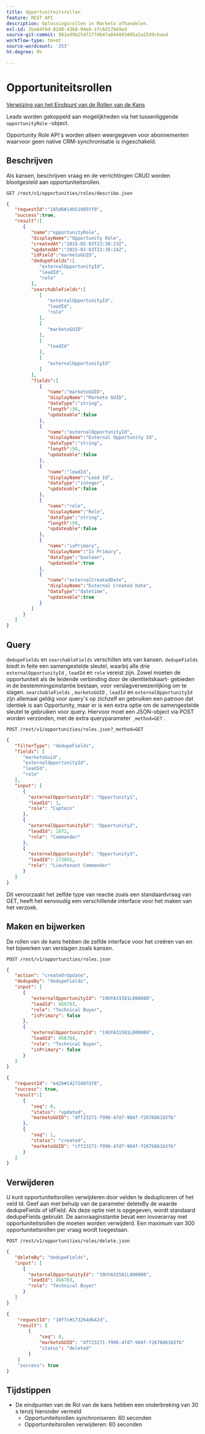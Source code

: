 ```yaml
---
title: Opportuniteitsrollen
feature: REST API
description: Oplossingsrollen in Marketo afhandelen.
exl-id: 2ba84f4d-82d0-4368-94e8-1fc6d17b69ed
source-git-commit: 981ed9b254f277d647a844803d05a1a2549cbaed
workflow-type: tm+mt
source-wordcount: '253'
ht-degree: 0%

---
```


# Opportuniteitsrollen

[ Verwijzing van het Eindpunt van de Rollen van de Kans ](https://developer.adobe.com/marketo-apis/api/mapi/#tag/Opportunities/operation/getOpportunityRolesUsingGET)

Leads worden gekoppeld aan mogelijkheden via het tussenliggende `opportunityRole` -object.

Opportunity Role API&#39;s worden alleen weergegeven voor abonnementen waarvoor geen native CRM-synchronisatie is ingeschakeld.

## Beschrijven

Als kansen, beschrijven vraag en de verrichtingen CRUD worden blootgesteld aan opportuniteitsrollen.

```
GET /rest/v1/opportunities/roles/describe.json
```

```json
{
   "requestId":"185d6#14b51985ff0",
   "success":true,
   "result":[
      {
         "name":"opportunityRole",
         "displayName":"Opportunity Role",
         "createdAt":"2015-02-03T22:36:23Z",
         "updatedAt":"2015-02-03T22:36:24Z",
         "idField":"marketoGUID",
         "dedupeFields":[
            "externalOpportunityId",
            "leadId",
            "role"
         ],
         "searchableFields":[
            [
               "externalOpportunityId",
               "leadId",
               "role"
            ],
            [
               "marketoGUID"
            ],
            [
               "leadId"
            ],
            [
               "externalOpportunityId"
            ]
         ],
         "fields":[
            {
               "name":"marketoGUID",
               "displayName":"Marketo GUID",
               "dataType":"string",
               "length":36,
               "updateable":false
            },
            {
               "name":"externalOpportunityId",
               "displayName":"External Opportunity Id",
               "dataType":"string",
               "length":50,
               "updateable":false
            },
            {
               "name":"leadId",
               "displayName":"Lead Id",
               "dataType":"integer",
               "updateable":false
            },
            {
               "name":"role",
               "displayName":"Role",
               "dataType":"string",
               "length":50,
               "updateable":false
            },
            {
               "name":"isPrimary",
               "displayName":"Is Primary",
               "dataType":"boolean",
               "updateable":true
            },
            {
               "name":"externalCreatedDate",
               "displayName":"External Created Date",
               "dataType":"datetime",
               "updateable":true
            }
         ]
      }
   ]
}
```

## Query

`dedupeFields` en `searchableFields` verschillen iets van kansen. `dedupeFields` biedt in feite een samengestelde sleutel, waarbij alle drie `externalOpportunityId` , `leadId` en `role` vereist zijn. Zowel moeten de opportuniteit als de leidende verbinding door de identiteitskaart- gebieden in de bestemmingsinstantie bestaan, voor verslagverwezenlijking om te slagen. `searchableFields` , `marketoGUID` , `leadId` en `externalOpportunityId` zijn allemaal geldig voor query&#39;s op zichzelf en gebruiken een patroon dat identiek is aan Opportunity, maar er is een extra optie om de samengestelde sleutel te gebruiken voor query. Hiervoor moet een JSON-object via POST worden verzonden, met de extra queryparameter `_method=GET` .

```
POST /rest/v1/opportunities/roles.json?_method=GET
```

```json
{
   "filterType": "dedupeFields",
   "fields": [
      "marketoGuid",
      "externalOpportunityId",
      "leadId",
      "role"
   ],
   "input": [
      {
        "externalOpportunityId": "Opportunity1",
        "leadId": 1,
        "role": "Captain"
      },
      {
        "externalOpportunityId": "Opportunity2",
        "leadId": 1872,
        "role": "Commander"
      },
      {
        "externalOpportunityId": "Opportunity3",
        "leadId": 273891,
        "role": "Lieutenant Commander"
      }
   ]
}
```

Dit veroorzaakt het zelfde type van reactie zoals een standaardvraag van GET, heeft het eenvoudig een verschillende interface voor het maken van het verzoek.

## Maken en bijwerken

De rollen van de kans hebben de zelfde interface voor het creëren van en het bijwerken van verslagen zoals kansen.

```
POST /rest/v1/opportunities/roles.json
```

```json
{
   "action": "createOrUpdate",
   "dedupeBy": "dedupeFields",
   "input": [
      {
         "externalOpportunityId": "19UYA31581L000000",
         "leadId": 456783,
         "role": "Technical Buyer",
         "isPrimary": false
      },
      {
         "externalOpportunityId": "19UYA31581L000000",
         "leadId": 456784,
         "role": "Technical Buyer",
         "isPrimary": false
      }
   ]
}
```

```json
{
   "requestId": "e42b#14272d07d78",
   "success": true,
   "result":[
      {
         "seq": 0,
         "status": "updated",
         "marketoGUID": "dff23271-f996-47d7-984f-f2676861b5fb"
      },
      {
         "seq": 1,
         "status": "created",
         "marketoGUID": "cff23271-f996-47d7-984f-f2676861b5fb"
      }
   ]
}
```

## Verwijderen

U kunt opportuniteitsrollen verwijderen door velden te dedupliceren of het veld Id. Geef aan met behulp van de parameter deleteBy de waarde dedupeFields of idField. Als deze optie niet is opgegeven, wordt standaard dedupeFields gebruikt. De aanvraaginstantie bevat een invoerarray met opportuniteitsrollen die moeten worden verwijderd. Een maximum van 300 opportuniteitsrollen per vraag wordt toegestaan.

```
POST /rest/v1/opportunities/roles/delete.json
```

```json
{
   "deleteBy": "dedupeFields",
   "input": [
      {
        "externalOpportunityId": "19UYA31581L000000",
        "leadId": 456783,
        "role": "Technical Buyer"
      }
   ]
}
```

```json
{
    "requestId": "10f7c#173264db42d",
    "result": [
        {
            "seq": 0,
            "marketoGUID": "dff23271-f996-47d7-984f-f2676861b5fb"
            "status": "deleted"
        }
    ]
    "success": true
}
```

## Tijdstippen

- De eindpunten van de Rol van de kans hebben een onderbreking van 30 s tenzij hieronder vermeld
   - Opportuniteitsrollen synchroniseren: 60 seconden 
   - Opportuniteitsrollen verwijderen: 60 seconden
